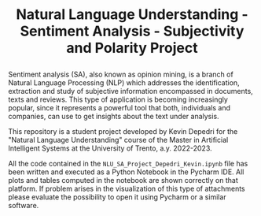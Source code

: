 # <p align="center">Natural Language Understanding - Sentiment Analysis - Subjectivity and Polarity Project</p> 

Sentiment analysis (SA), also known as opinion mining, is a branch of Natural Language Processing (NLP) which addresses the identification, extraction and study of subjective information encompassed in documents, texts and reviews. This type of application is becoming increasingly popular, since it represents a powerful tool that both, individuals and companies, can use to get insights about the text under analysis.

This repository is a student project developed by Kevin Depedri for the "Natural Language Understanding" course of the Master in Artificial Intelligent Systems at the University of Trento, a.y. 2022-2023.

All the code contained in the ``NLU_SA_Project_Depedri_Kevin.ipynb`` file has been written and executed as a Python Notebook in the Pycharm IDE. All plots and tables computed in the notebook are shown correctly on that platform. If problem arises in the visualization of this type of attachments please evaluate the possibility to open it using Pycharm or a similar software.
